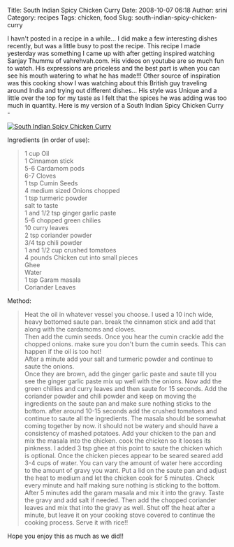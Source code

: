 Title: South Indian Spicy Chicken Curry
Date: 2008-10-07 06:18
Author: srini
Category: recipes
Tags: chicken, food
Slug: south-indian-spicy-chicken-curry

I havn't posted in a recipe in a while... I did make a few interesting
dishes recently, but was a little busy to post the recipe. This recipe I
made yesterday was something I came up with after getting inspired
watching Sanjay Thummu of vahrehvah.com. His videos on youtube are so
much fun to watch. His expressions are priceless and the best part is
when you can see his mouth watering to what he has made!!! Other source
of inspiration was this cooking show I was watching about this British
guy traveling around India and trying out different dishes... His style
was Unique and a little over the top for my taste as I felt that the
spices he was adding was too much in quantity. Here is my version of a
South Indian Spicy Chicken Curry -

[![South Indian Spicy Chicken Curry]({static}/wp-content/uploads/2008/10/South-Indian-Spicy-Chicken-Curry.jpg "South Indian Spicy Chicken Curry")]({static}/wp-content/uploads/2009/11/South-Indian-Spicy-Chicken-Curry.jpg)

Ingredients (in order of use):

>  1 cup Oil  
>  1 Cinnamon stick  
>  5-6 Cardamom pods  
>  6-7 Cloves  
>  1 tsp Cumin Seeds  
>  4 medium sized Onions chopped  
>  1 tsp turmeric powder  
>  salt to taste  
>  1 and 1/2 tsp ginger garlic paste  
>  5-6 chopped green chilies  
>  10 curry leaves  
>  2 tsp coriander powder  
>  3/4 tsp chili powder  
>  1 and 1/2 cup crushed tomatoes  
>  4 pounds Chicken cut into small pieces  
>  Ghee  
>  Water  
>  1 tsp Garam masala  
>  Coriander Leaves

Method:

> Heat the oil in whatever vessel you choose. I used a 10 inch wide,
> heavy bottomed saute pan. break the cinnamon stick and add that along
> with the cardamoms and cloves.  
>  Then add the cumin seeds. Once you hear the cumin crackle add the
> chopped onions. make sure you don't burn the cumin seeds. This can
> happen if the oil is too hot!  
>  After a minute add your salt and turmeric powder and continue to
> saute the onions.  
>  Once they are brown, add the ginger garlic paste and saute till you
> see the ginger garlic paste mix up well with the onions. Now add the
> green chillies and curry leaves and then saute for 15 seconds. Add the
> coriander powder and chili powder and keep on moving the ingredients
> on the saute pan and make sure nothing sticks to the bottom. after
> around 10-15 seconds add the crushed tomatoes and continue to saute
> all the ingredients. The masala should be somewhat coming together by
> now. it should not be watery and should have a consistency of mashed
> potatoes. Add your chicken to the pan and mix the masala into the
> chicken. cook the chicken so it looses its pinkness. I added 3 tsp
> ghee at this point to saute the chicken which is optional. Once the
> chicken pieces appear to be seared seared add 3-4 cups of water. You
> can vary the amount of water here according to the amount of gravy you
> want. Put a lid on the saute pan and adjust the heat to medium and let
> the chicken cook for 5 minutes. Check every minute and half making
> sure nothing is sticking to the bottom. After 5 minutes add the garam
> masala and mix it into the gravy. Taste the gravy and add salt if
> needed. Then add the chopped coriander leaves and mix that into the
> gravy as well. Shut off the heat after a minute, but leave it on your
> cooking stove covered to continue the cooking process. Serve it with
> rice!!

Hope you enjoy this as much as we did!!
